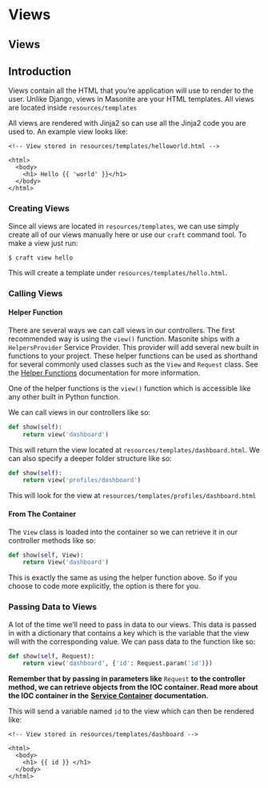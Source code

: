 # Views

## Views

## Introduction

Views contain all the HTML that you’re application will use to render to the user. Unlike Django, views in Masonite are your HTML templates. All views are located inside `resources/templates`

All views are rendered with Jinja2 so can use all the Jinja2 code you are used to. An example view looks like:

```markup
<!-- View stored in resources/templates/helloworld.html -->

<html>
  <body>
    <h1> Hello {{ 'world' }}</h1>
  </body>
</html>
```

### Creating Views

Since all views are located in `resources/templates`, we can use simply create all of our views manually here or use our `craft` command tool. To make a view just run:

```text
$ craft view hello
```

This will create a template under `resources/templates/hello.html`.

### Calling Views

#### Helper Function

There are several ways we can call views in our controllers. The first recommended way is using the `view()` function. Masonite ships with a `HelpersProvider` Service Provider. This provider will add several new built in functions to your project. These helper functions can be used as shorthand for several commonly used classes such as the `View` and `Request` class. See the [Helper Functions](helper-functions.md) documentation for more information.

One of the helper functions is the `view()` function which is accessible like any other built in Python function.

We can call views in our controllers like so:

```python
def show(self):
    return view('dashboard')
```

This will return the view located at `resources/templates/dashboard.html`. We can also specify a deeper folder structure like so:

```python
def show(self):
    return view('profiles/dashboard')
```

This will look for the view at `resources/templates/profiles/dashboard.html`

#### From The Container

The `View` class is loaded into the container so we can retrieve it in our controller methods like so:

```python
def show(self, View):
    return View('dashboard')
```

This is exactly the same as using the helper function above. So if you choose to code more explicitly, the option is there for you.

### Passing Data to Views

A lot of the time we’ll need to pass in data to our views. This data is passed in with a dictionary that contains a key which is the variable that the view will with the corresponding value. We can pass data to the function like so:

```python
def show(self, Request):
    return view('dashboard', {'id': Request.param('id')})
```

**Remember that by passing in parameters like** `Request` **to the controller method, we can retrieve objects from the IOC container. Read more about the IOC container in the** [**Service Container**](../architectural-concepts/service-container.md) **documentation.**

This will send a variable named `id` to the view which can then be rendered like:

```markup
<!-- View stored in resources/templates/dashboard -->

<html>
  <body>
    <h1> {{ id }} </h1>
  </body>
</html>
```

